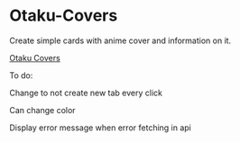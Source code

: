 # Otaku-Covers
Create simple cards with anime cover and information on it.


[Otaku Covers](https://shanmukhisaway.github.io/Otaku-Covers/)


To do:

Change to not create new tab every click

Can change color

Display error message when error fetching in api

